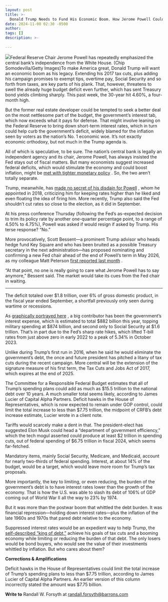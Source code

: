 ```yaml
---
layout: post
title: >-
  Donald Trump Needs to Fund His Economic Boom. How Jerome Powell Could Help.
date: 2024-11-08 02:30 -0500
author: 
tags: []
description: >-
  
---
```

![](https://images.barrons.com/im-56728523/?width=639&height=426)Federal Reserve Chair Jerome Powell has repeatedly emphasized the central bank’s independence from the White House.  (Chip Somodevilla/Getty Images)To make America great, Donald Trump will want an economic boom as his legacy. Extending his 2017 tax cuts, plus adding his campaign promises to exempt tips, overtime pay, Social Security and so forth from taxes, are key parts of his plank. That, however, threatens to swell the already huge budget deficit even further, which has sent Treasury bond yields climbing sharply. This past week, the 30-year hit 4.60%, a four-month high.

But the former real estate developer could be tempted to seek a better deal on the most nettlesome part of the budget, the government’s interest tab, which now exceeds what it pays for defense. That might involve leaning on the Federal Reserve to bring down short-term interest rates, which in turn could help curb the government’s deficit, widely blamed for the inflation seen by voters as the nation’s No. 1 economic woe. It’s not exactly economic orthodoxy, but not much in the Trump agenda is.

All of which is speculative, to be sure. The nation’s central bank is legally an independent agency and its chair, Jerome Powell, has always insisted the Fed stays out of fiscal matters. But many economists suggest increased federal deficits, which would stimulate the economy and could boost inflation, might be [met with tighter monetary policy](https://www.barrons.com/articles/trump-inflation-federal-reserve-rate-cuts-9b2f2574?mod=article_inline) . So, the two aren’t totally separate.

Trump, meanwhile, has [made no secret of his disdain for Powell](https://www.barrons.com/livecoverage/election-results-trump-harris-2024/card/what-will-happen-to-fed-chair-powell-under-a-trump-presidency--5ffzyUTR5siatKy3FgSS?mod=article_inline) , whom he appointed in 2018, criticizing him for keeping rates higher than he liked and even floating the idea of firing him. More recently, Trump also said the Fed shouldn’t cut rates so close to the election, as it did in September.

At his press conference Thursday (following the Fed’s as-expected decision to trim its policy rate by another one-quarter percentage point, to a range of 4.50% to 4.75%), Powell was asked if would resign if asked by Trump. His terse response? “No.”

More provocatively, Scott Bessent—a prominent Trump advisor who heads hedge fund Key Square and who has been bruited as a possible Treasury secretary in the next administration—has proposed nominating and confirming a new Fed chair ahead of the end of Powell’s term in May 2026, as my colleague Matt Peterson [first reported last month](https://www.barrons.com/articles/trump-fed-chair-powell-fire-4b79079f?mod=article_inline) .

“At that point, no one is really going to care what Jerome Powell has to say anymore,” Bessent said. The market would take its cues from the Fed chair in waiting.



---

The deficit totaled over \$1.8 trillion, over 6% of gross domestic product, in the fiscal year ended September, a shortfall previously only seen during wartime or recessions.

As [graphically portrayed here](https://www.barrons.com/articles/world-debt-imf-100-trillion-taxes-f81644ff?mod=article_inline) , a big contributor has been the government’s interest expense, which is estimated to total \$882 billion this year, topping military spending at \$874 billion, and second only to Social Security at \$1.6 trillion. That’s in part due to the Fed’s sharp rate hikes, which lifted T-bill rates from just above zero in early 2022 to a peak of 5.34% in October 2023.

Unlike during Trump’s first run in 2016, when he said he would eliminate the government’s debt, the once and future president has pitched a litany of tax cuts during the recent campaign. More central will be the extension of the signature measure of his first term, the Tax Cuts and Jobs Act of 2017, which expires at the end of 2025.

The Committee for a Responsible Federal Budget estimates that all of Trump’s spending plans could add as much as \$15.5 trillion to the national debt over 10 years. A much smaller total seems likely, according to James Lucier of Capital Alpha Partners. Deficit hawks in the House of Representatives, which is now expected to remain under GOP control, could limit the total increase to less than \$7.75 trillion, the midpoint of CRFB’s debt increase estimate, Lucier wrote in a client note.

Tariffs would scarcely make a dent in that. The president-elect has suggested Elon Musk could head a “department of government efficiency,” which the tech mogul asserted could produce at least \$2 trillion in spending cuts, out of federal spending of \$6.75 trillion in fiscal 2024, which seems far-fetched.

Mandatory items, mainly Social Security, Medicare, and Medicaid, account for nearly two-thirds of federal spending. Interest, at about 14% of the budget, would be a target, which would leave more room for Trump’s tax proposals.

More importantly, the key to limiting, or even reducing, the burden of the government’s debt is to have interest rates lower than the growth of the economy. That is how the U.S. was able to slash its debt of 106% of GDP coming out of World War II all the way to 23% by 1974.

But it was more than the postwar boom that whittled the debt burden. It was financial repression—holding down interest rates—plus the inflation of the late 1960s and 1970s that pared debt relative to the economy.

Suppressed interest rates would be an expedient way to help Trump, the [self-described “king of debt,”](https://www.politico.com/story/2016/06/trump-king-of-debt-224642) achieve his goals of tax cuts and a booming economy while limiting or reducing the burden of that debt. The only losers would be bond buyers, who would see the value of their investments whittled by inflation. But who cares about them?

**Corrections & Amplifications**

Deficit hawks in the House of Representatives could limit the total increase of Trump’s spending plans to less than \$7.75 trillion, according to James Lucier of Capital Alpha Partners. An earlier version of this column incorrectly stated the amount was \$7.75 billion.

**Write to** Randall W. Forsyth at [randall.forsyth@barrons.com](mailto:randall.forsyth@barrons.com)

